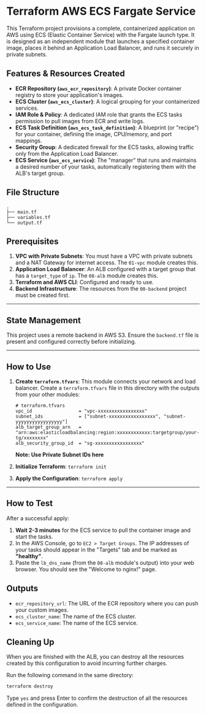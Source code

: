 # Terraform AWS ECS Fargate Service

This Terraform project provisions a complete, containerized application on AWS using ECS (Elastic Container Service) with the Fargate launch type. It is designed as an independent module that launches a specified container image, places it behind an Application Load Balancer, and runs it securely in private subnets.

## Features & Resources Created

- **ECR Repository (`aws_ecr_repository`)**: A private Docker container registry to store your application's images.
- **ECS Cluster (`aws_ecs_cluster`)**: A logical grouping for your containerized services.
- **IAM Role & Policy**: A dedicated IAM role that grants the ECS tasks permission to pull images from ECR and write logs.
- **ECS Task Definition (`aws_ecs_task_definition`)**: A blueprint (or "recipe") for your container, defining the image, CPU/memory, and port mappings.
- **Security Group**: A dedicated firewall for the ECS tasks, allowing traffic only from the Application Load Balancer.
- **ECS Service (`aws_ecs_service`)**: The "manager" that runs and maintains a desired number of your tasks, automatically registering them with the ALB's target group.

## File Structure

```
.
├── main.tf
├── variables.tf
└── output.tf
```

## Prerequisites

1.  **VPC with Private Subnets**: You must have a VPC with private subnets and a NAT Gateway for internet access. The `01-vpc` module creates this.
2.  **Application Load Balancer**: An ALB configured with a target group that has a `target_type` of `ip`. The `08-alb` module creates this.
3.  **Terraform and AWS CLI**: Configured and ready to use.
4.  **Backend Infrastructure**: The resources from the `00-backend` project must be created first.

---

## State Management

This project uses a remote backend in AWS S3. Ensure the `backend.tf` file is present and configured correctly before initializing.

---

## How to Use

1.  **Create `terraform.tfvars`**: This module connects your network and load balancer. Create a `terraform.tfvars` file in this directory with the outputs from your other modules:

    ```hcl
    # terraform.tfvars
    vpc_id                 = "vpc-xxxxxxxxxxxxxxxxx"
    subnet_ids             = ["subnet-xxxxxxxxxxxxxxxxx", "subnet-yyyyyyyyyyyyyyyyy"]
    alb_target_group_arn   = "arn:aws:elasticloadbalancing:region:xxxxxxxxxxxx:targetgroup/your-tg/xxxxxxxx"
    alb_security_group_id  = "sg-xxxxxxxxxxxxxxxxx"
    ```

    **Note: Use Private Subnet IDs here**

2.  **Initialize Terraform**: `terraform init`
3.  **Apply the Configuration**: `terraform apply`

---

## How to Test

After a successful apply:

1.  **Wait 2-3 minutes** for the ECS service to pull the container image and start the tasks.
2.  In the AWS Console, go to `EC2 > Target Groups`. The IP addresses of your tasks should appear in the "Targets" tab and be marked as **"healthy"**.
3.  Paste the `lb_dns_name` (from the `08-alb` module's output) into your web browser. You should see the "Welcome to nginx\!" page.

## Outputs

- `ecr_repository_url`: The URL of the ECR repository where you can push your custom images.
- `ecs_cluster_name`: The name of the ECS cluster.
- `ecs_service_name`: The name of the ECS service.

## Cleaning Up

When you are finished with the ALB, you can destroy all the resources created by this configuration to avoid incurring further charges.

Run the following command in the same directory:

```bash
terraform destroy
```

Type `yes` and press Enter to confirm the destruction of all the resources defined in the configuration.
